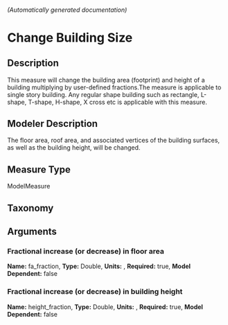 

###### (Automatically generated documentation)

# Change Building Size

## Description
This measure will change the building area (footprint) and height of a building multiplying by user-defined fractions.The measure is applicable to single story building. Any regular shape building such as rectangle, L-shape, T-shape, H-shape, X cross etc is applicable with this measure.

## Modeler Description
The floor area, roof area, and associated vertices of the building surfaces, as well as the building height, will be changed.

## Measure Type
ModelMeasure

## Taxonomy


## Arguments


### Fractional increase (or decrease) in floor area

**Name:** fa_fraction,
**Type:** Double,
**Units:** ,
**Required:** true,
**Model Dependent:** false




### Fractional increase (or decrease) in building height

**Name:** height_fraction,
**Type:** Double,
**Units:** ,
**Required:** true,
**Model Dependent:** false







